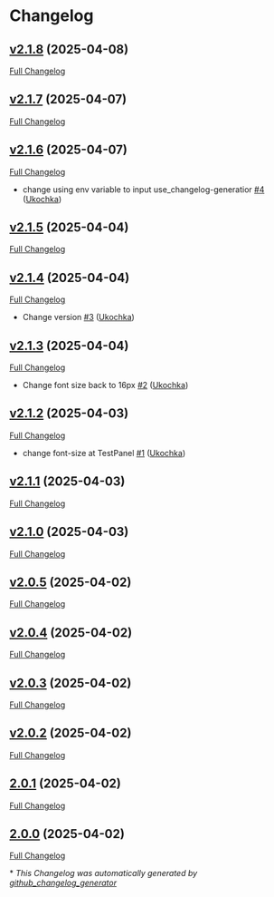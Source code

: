 # Changelog

## [v2.1.8](https://github.com/Ukochka/grafana-changelog-panel/tree/v2.1.8) (2025-04-08)

[Full Changelog](https://github.com/Ukochka/grafana-changelog-panel/compare/v2.1.7...v2.1.8)

## [v2.1.7](https://github.com/Ukochka/grafana-changelog-panel/tree/v2.1.7) (2025-04-07)

[Full Changelog](https://github.com/Ukochka/grafana-changelog-panel/compare/v2.1.6...v2.1.7)

## [v2.1.6](https://github.com/Ukochka/grafana-changelog-panel/tree/v2.1.6) (2025-04-07)

[Full Changelog](https://github.com/Ukochka/grafana-changelog-panel/compare/v2.1.5...v2.1.6)

- change using env variable to input use\_changelog-generatior [\#4](https://github.com/Ukochka/grafana-changelog-panel/pull/4) ([Ukochka](https://github.com/Ukochka))

## [v2.1.5](https://github.com/Ukochka/grafana-changelog-panel/tree/v2.1.5) (2025-04-04)

[Full Changelog](https://github.com/Ukochka/grafana-changelog-panel/compare/v2.1.4...v2.1.5)

## [v2.1.4](https://github.com/Ukochka/grafana-changelog-panel/tree/v2.1.4) (2025-04-04)

[Full Changelog](https://github.com/Ukochka/grafana-changelog-panel/compare/v2.1.3...v2.1.4)

- Change version [\#3](https://github.com/Ukochka/grafana-changelog-panel/pull/3) ([Ukochka](https://github.com/Ukochka))

## [v2.1.3](https://github.com/Ukochka/grafana-changelog-panel/tree/v2.1.3) (2025-04-04)

[Full Changelog](https://github.com/Ukochka/grafana-changelog-panel/compare/v2.1.2...v2.1.3)

- Change font size back to 16px [\#2](https://github.com/Ukochka/grafana-changelog-panel/pull/2) ([Ukochka](https://github.com/Ukochka))

## [v2.1.2](https://github.com/Ukochka/grafana-changelog-panel/tree/v2.1.2) (2025-04-03)

[Full Changelog](https://github.com/Ukochka/grafana-changelog-panel/compare/v2.1.1...v2.1.2)

- change font-size at TestPanel [\#1](https://github.com/Ukochka/grafana-changelog-panel/pull/1) ([Ukochka](https://github.com/Ukochka))

## [v2.1.1](https://github.com/Ukochka/grafana-changelog-panel/tree/v2.1.1) (2025-04-03)

[Full Changelog](https://github.com/Ukochka/grafana-changelog-panel/compare/v2.1.0...v2.1.1)

## [v2.1.0](https://github.com/Ukochka/grafana-changelog-panel/tree/v2.1.0) (2025-04-03)

[Full Changelog](https://github.com/Ukochka/grafana-changelog-panel/compare/v2.0.5...v2.1.0)

## [v2.0.5](https://github.com/Ukochka/grafana-changelog-panel/tree/v2.0.5) (2025-04-02)

[Full Changelog](https://github.com/Ukochka/grafana-changelog-panel/compare/v2.0.4...v2.0.5)

## [v2.0.4](https://github.com/Ukochka/grafana-changelog-panel/tree/v2.0.4) (2025-04-02)

[Full Changelog](https://github.com/Ukochka/grafana-changelog-panel/compare/v2.0.3...v2.0.4)

## [v2.0.3](https://github.com/Ukochka/grafana-changelog-panel/tree/v2.0.3) (2025-04-02)

[Full Changelog](https://github.com/Ukochka/grafana-changelog-panel/compare/v2.0.2...v2.0.3)

## [v2.0.2](https://github.com/Ukochka/grafana-changelog-panel/tree/v2.0.2) (2025-04-02)

[Full Changelog](https://github.com/Ukochka/grafana-changelog-panel/compare/2.0.1...v2.0.2)

## [2.0.1](https://github.com/Ukochka/grafana-changelog-panel/tree/2.0.1) (2025-04-02)

[Full Changelog](https://github.com/Ukochka/grafana-changelog-panel/compare/2.0.0...2.0.1)

## [2.0.0](https://github.com/Ukochka/grafana-changelog-panel/tree/2.0.0) (2025-04-02)

[Full Changelog](https://github.com/Ukochka/grafana-changelog-panel/compare/335fce9bb8cae24326e4d94bccc44042c5351394...2.0.0)



\* *This Changelog was automatically generated by [github_changelog_generator](https://github.com/github-changelog-generator/github-changelog-generator)*
